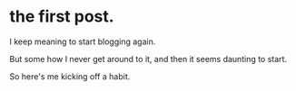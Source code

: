 # the first post.

I keep meaning to start blogging again.

But some how I never get around to it, and then it seems daunting to start.

So here's me kicking off a habit.
